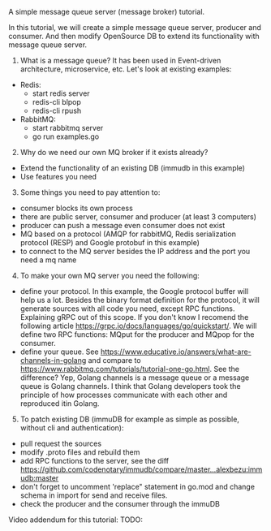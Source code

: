 A simple message queue server (message broker) tutorial.

In this tutorial, we will create a simple message queue server, producer and consumer. And then modify OpenSource DB to extend its functionality with message queue server.

1. What is a message queue? It has been used in Event-driven architecture, microservice, etc. Let's look at existing examples:
- Redis:
    * start redis server
    * redis-cli blpop
    * redis-cli rpush
- RabbitMQ:
    * start rabbitmq server
    * go run examples.go

2. Why do we need our own MQ broker if it exists already? 
- Extend the functionality of an existing DB (immudb in this example)
- Use features you need

3. Some things you need to pay attention to:
- consumer blocks its own process 
- there are public server, consumer and producer (at least 3 computers)
- producer can push a message even consumer does not exist
- MQ based on a protocol (AMQP for rabbitMQ, Redis serialization protocol (RESP) and Google protobuf in this example)
- to connect to the MQ server besides the IP address and the port you need a mq name

4. To make your own MQ server you need the following:
- define your protocol. In this example, the Google protocol buffer will help us a lot. Besides the binary format definition for the protocol, it will generate sources with all code you need, except RPC functions. Explaining gRPC out of this scope. If you don't know I recomend the following article https://grpc.io/docs/languages/go/quickstart/. We will define two RPC functions: MQput for the producer and MQpop for the consumer.
- define your queue. See https://www.educative.io/answers/what-are-channels-in-golang and compare to https://www.rabbitmq.com/tutorials/tutorial-one-go.html. See the difference? Yep, Golang channels is a message queue or a message queue is Golang channels. I think that Golang developers took the principle of how processes communicate with each other and reproduced itin Golang.

5. To patch existing DB (immuDB for example as simple as possible, without cli and authentication):
- pull request the sources
- modify .proto files and rebuild them
- add RPC functions to the server, see the diff https://github.com/codenotary/immudb/compare/master...alexbezu:immudb:master
- don't forget to uncomment 'replace" statement in go.mod and change schema in import for send and receive files.
- check the producer and the consumer through the immuDB

Video addendum for this tutorial: TODO:
